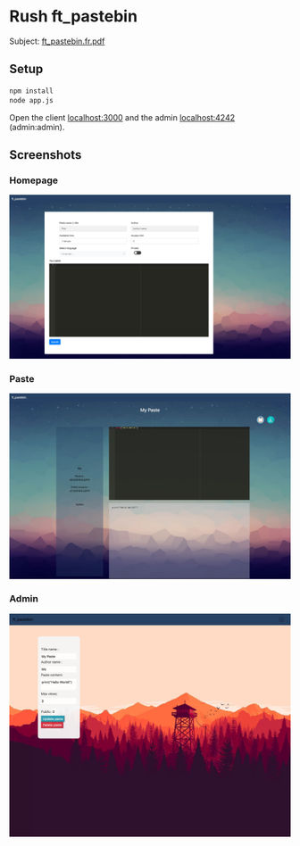 # Rush ft_pastebin

Subject: [ft\_pastebin.fr.pdf](ft_pastebin.fr.pdf)

## Setup

```sh
npm install
node app.js
```

Open the client [localhost:3000](localhost:3000) and the admin
[localhost:4242](localhost:4242) (admin:admin).

## Screenshots

### Homepage

![homepage](homepage.jpg)

### Paste

![paste](paste.jpg)

### Admin

![admin](admin.jpg)
